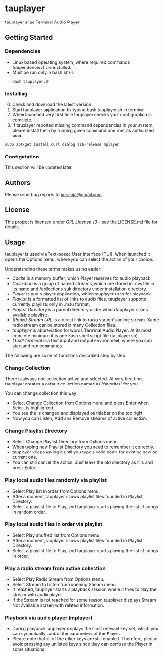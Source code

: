# tauplayer

tauplayer alias Terminal Audio Player 

## Getting Started

### Dependencies

- Linux based operating system, where required commands (dependencies) are installed.
- Must be run only in bash shell.
  ```
  bash tauplayer.sh
  ```

### Installing

0) Check and download the latest version.
1) Start tauplayer application by typing bash tauplayer.sh in terminal.
2) When launched very first time tauplayer checks your configuration is complete.
3) If tauplayer reported missing command dependencies in your system, please install them by running given command one liner as authorized user.
  ```
  sudo apt-get install curl dialog lsb-release mplayer
  ```

### Configutation

This section will be updated later.

## Authors

Please send bug reports to jarvenja@gmail.com.

## License

This project is licensed under _GPL License v3_ - see the LICENSE.md file for details.

## Usage

tauplayer is used via Text-based User Interface (TUI). When launched it opens the Options menu, where you can select the action of your choice.

Understanding these terms makes using easier:
- _Cache_ is a memory buffer, which Player reserves for audio playback.
- _Collection_ is a group of named streams, which are stored in .cvs file in its name and /collections sub directory under installation directory.
- _Player_ is audio player application, which tauplayer uses for playback.
- _Playlist_ is a formatted list of links to audio files. tauplayer supports currently playlists only in .m3u format.
- _Playlist Directory_ is a parent directory under which tauplayer scans available playlists.
- _(Radio) Stream URL_ is a direct link to radio station's online stream. Same radio stream can be stored in many Collection files.
- _tauplayer_ is abbreviation for words Terminal Audio Player. At its most concrete minimum it is one Bash shell script file (tauplayer.sh).
- _(Text) terminal_ is a text input and output environment, where you can start and run commands.

The following are some of functions described step by step.

### Change Collection

There is always one collection active and selected. At very first time, tauplayer creates a default collection named as 'favorites' for you.

You can change collection this way:
- Select Change Collection from Options menu and press Enter when Select is highlighted.
- You see the is changed and displayed on titlebar on the top right.
- Now you can Listen, Add and Remove streams of active collection.

### Change Playlist Directory

- Select Change Playlist Directory from Options menu.
- When typing new Playlist Directory you need to remember it correctly. 
- tauplayer keeps asking it until you type a valid name for existing new or current one.
- You can still cancel the action. Just leave the old directory as it is and press Enter.

### Play local audio files randomly via playlist

- Select Play list in order from Options menu.
- After a moment, tauplayer shows playlist files founded in Playlist Directory.
- Select a playlist file to Play, and tauplayer starts playing the list of songs in random order.

### Play local audio files in order via playlist

- Select Play shuffled list from Options menu.
- After a moment, tauplayer shows playlist files founded in Playlist Directory.
- Select a playlist file to Play, and tauplayer starts playing the list of songs in order.

### Play a radio stream from active collection

- Select Play Radio Stream from Options menu.
- Select Stream to Listen from opening Stream menu.
- If reached, tauplayer starts a playback session where it tries to play the stream with audio player.
- If the Stream is not reached for some reason tauplayer displays Stream Not Available screen with related information.

### Playback via audio player (mplayer)

- During playback tauplayer displays the most relevant key set, which you can dynamically control the parameters of the Player.
- Please note that all of the other keys are still enabled. Therefore, please avoid pressing any unlisted keys since they can confuse the Player in some situations.

